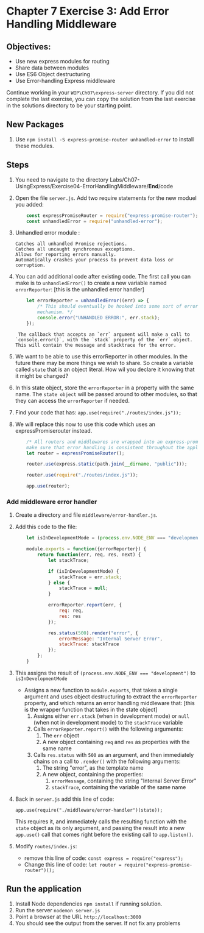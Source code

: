 # Chapter 7 Exercise 3: Add Error Handling Middleware

## Objectives:
* Use new express modules for routing
* Share data between modules
* Use ES6 Object destructuring
* Use Error-handling Express middleware

Continue working in your `WIP\Ch07\express-server` directory. If you did not complete the last exercise, you can copy the solution from the last exercise in the solutions directory to be your starting point.


## New Packages

1. Use `npm install -S express-promise-router unhandled-error` to install these modules.

## Steps
1. You need to navigate to the directory Labs/Ch07-UsingExpress/Exercise04-ErrorHandlingMiddleware/__End__/code

1. Open the file `server.js`. Add two require statements for the new moduel you added:
	
	```javascript
		const expressPromiseRouter = require("express-promise-router");
		const unhandledError = require("unhandled-error");
	```

1. Unhandled error module :
	```
	Catches all unhandled Promise rejections.
	Catches all uncaught synchronous exceptions.
	Allows for reporting errors manually.
	Automatically crashes your process to prevent data loss or corruption.
    ```

1. You can add additional code after existing code. The first call you can make is to `unhandledError()` to create a new variable named `errorReporter`: [this is the unhandled error handler]

	```javascript
		let errorReporter = unhandledError((err) => {
			/* This should eventually be hooked into some sort of error reporting
			mechanism. */
			console.error("UNHANDLED ERROR:", err.stack);
		});

	```

		The callback that accepts an `err` argument will make a call to `console.error()`, with the `stack` property of the `err` object. This will contain the message and stacktrace for the error.

1. We want to be able to use this errorReporter in other modules. In the future there may be more things we wish to share. So create a variable called `state` that is an object literal. How wil you declare it knowing that it might be changed?

1. In this state object, store the `errorReporter` in a property with the same name. The `state object` will be passed around to other modules, so that they can access the `errorReporter` if needed.

1. Find your code that has:
	`app.use(require("./routes/index.js"));`

1. We will replace this now to use this code which uses an expressPromiserouter instead. 

	```javascript
		/* All routers and middlewares are wrapped into an express-promise-router to
		make sure that error handling is consistent throughout the application. */
		let router = expressPromiseRouter();

		router.use(express.static(path.join(__dirname, "public")));

		router.use(require("./routes/index.js"));

		app.use(router);
	```

### Add middleware error handler

1. Create a directory and file  `middleware/error-handler.js`.

1. Add this code to the file:
	```javascript
		let isInDevelopmentMode = (process.env.NODE_ENV === "development");

		module.exports = function({errorReporter}) {
			return function(err, req, res, next) {
				let stackTrace;

				if (isInDevelopmentMode) {
					stackTrace = err.stack;
				} else {
					stackTrace = null;
				}

				errorReporter.report(err, {
					req: req,
					res: res
				});

				res.status(500).render("error", {
					errorMessage: "Internal Server Error",
					stackTrace: stackTrace
				});
			};
		}

	```

1. This assigns the result of `(process.env.NODE_ENV === "development")` to `isInDevelopmentMode`
	- Assigns a new function to `module.exports`, that takes a single argument and uses object destructuring to extract the `errorReporter` property, and which returns an error handling middleware that: [this is the wrapper function that takes in the state object]
		1. Assigns either `err.stack` (when in development mode) or `null` (when not in development mode) to the `stackTrace` variable
		2. Calls `errorReporter.report()` with the following arguments:
			1. The `err` object
			2. A new object containing `req` and `res` as properties with the same name
		3. Calls `res.status` with `500` as an argument, and then immediately chains on a call to `.render()` with the following arguments:
			1. The string "error", as the template name
			2. A new object, containing the properties:
				1. `errorMessage`, containing the string "Internal Server Error"
				2. `stackTrace`, containing the variable of the same name

1. Back in `server.js` add this line of code: 

	`app.use(require("./middleware/error-handler")(state));`

	This requires it, and immediately calls the resulting function with the `state` object as its only argument, and passing the result into a new `app.use()` call that comes right before the existing call to `app.listen()`.

1. Modify `routes/index.js`:

	* remove this line of code: `const express = require("express");`
	* Change this line of code: `let router = require("express-promise-router")();`
	
## Run the application
1. Install Node dependencies `npm install` if running solution.
1. Run the server `nodemon server.js`
1. Point a browser at the URL `http://localhost:3000`
1. You should see the output from the server. If not fix any problems
